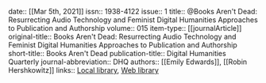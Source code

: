 date:: [[Mar 5th, 2021]]
issn:: 1938-4122
issue:: 1
title:: @Books Aren't Dead: Resurrecting Audio Technology and Feminist Digital Humanities Approaches to Publication and Authorship
volume:: 015
item-type:: [[journalArticle]]
original-title:: Books Aren't Dead: Resurrecting Audio Technology and Feminist Digital Humanities Approaches to Publication and Authorship
short-title:: Books Aren't Dead
publication-title:: Digital Humanities Quarterly
journal-abbreviation:: DHQ
authors:: [[Emily Edwards]], [[Robin Hershkowitz]]
links:: [Local library](zotero://select/groups/2386895/items/SJJHUDIE), [Web library](https://www.zotero.org/groups/2386895/items/SJJHUDIE)

